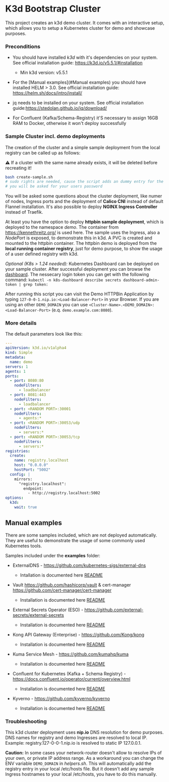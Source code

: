 # K3d Bootstrap Cluster

This project creates an k3d demo cluster. It comes with an interactive setup, which allows you to setup a Kubernetes cluster for demo and showcase purposes.

### Preconditions

- You should have installed *k3d* with it's dependencies on your system. See official installation guide: https://k3d.io/v5.5.1/#installation
  - Min k3d version: v5.5.1

- For the [Manual examples](#Manual examples) you should have installed HELM > 3.0. See official installation guide: https://helm.sh/docs/intro/install/
- jq needs to be installed on your system. See official installation guide:https://stedolan.github.io/jq/download/
- For Confluent (Kafka/Schema-Registry) it'S necessary to assign 16GB RAM to Docker, otherwise it won't deploy successfully

### Sample Cluster incl. demo deployments

The creation of the cluster and a simple sample deployment from the local registry can be called up as follows:

:warning:  If a cluster with the same name already exists, it will be deleted before recreating it!

```bash
bash create-sample.sh
# sudo rights are needed, cause the script adds an dummy entry for the registry to /etc/hosts
# you will be asked for your users password
```

You will be asked some questions about the cluster deployment, like numer of nodes, Ingress ports and the deployment of **Calico CNI** instead of default Flannel installation. It's also possible to deploy **NGINX Ingress Controller** instead of Traefik.

At least you have the option to deploy **httpbin sample deployment**, which is deployed to the namespace *demo*.
The container from https://kennethreitz.org/ is used here. The sample uses the Ingress, also a *NodePort* is exposed, to demonstrate this in k3d. A PVC is created and mounted to the httpbin container.
The httpbin demo is deployed from the **local running container registry**, just for demo purpose, to show the usage of a user defined registry with k3d.

*Optional (K8s > 1.24 needed):* Kubernetes Dashboard can be deployed on your sample cluster. After successful deployment you can browse the [dashboard](https://dashboard.127-0-0-1.nip.io:8081/#/login). The nessecary login token you can get with the following command: `kubectl -n k8s-dashboard describe secrets dashboard-admin-token | grep token:`

After running this script you can visit the Demo HTTPBin Application by typing `127-0-0-1.nip.io:<Load-Balancer-Port>` in your Browser. If you are using an other `DEMO_DOMAIN` you can use `<Cluster-Name>.<DEMO_DOMAIN>:<Load-Balancer-Port>` (e.q. `demo.example.com:8080`).

### More details

The default parameters look like this:

```yaml
---
apiVersion: k3d.io/v1alpha4
kind: Simple
metadata:
  name: demo
servers: 1
agents: 1
ports:
  - port: 8080:80
    nodeFilters:
      - loadbalancer
  - port: 8081:443
    nodeFilters:
      - loadbalancer
  - port: <RANDOM PORT>:30001
    nodeFilters:
      - agents:*
  - port: <RANDOM PORT>:30053/udp
    nodeFilters:
      - servers:*
  - port: <RANDOM PORT>:30053/tcp
    nodeFilters:
      - servers:*
registries:
  create:
    name: registry.localhost
    host: "0.0.0.0"
    hostPort: "5002"
  config: |
    mirrors:
      "registry.localhost":
        endpoint:
          - http://registry.localhost:5002
options:
  k3d:
    wait: true

```

## Manual examples

There are some samples included, which are not deployed automatically. They are useful to demonstrate the usage of some commonly used Kubernetes tools.

Samples included under the **examples** folder:

- ExternalDNS - https://github.com/kubernetes-sigs/external-dns

  - Intallation is documented here [README](examples/external-dns/README.md)
- Vault https://github.com/hashicorp/vault & cert-manager https://github.com/cert-manager/cert-manager
  - Installation is documented here [README](examples/vault/README.md)
- External Secrets Operator (ESO) - https://github.com/external-secrets/external-secrets
  - Installation is documented here [README](examples/external-secrets/README.md)
- Kong API Gateway (Enterprise) - https://github.com/Kong/kong
  - Installation is documented here [README](examples/kong-gateway/README.md)
- Kuma Service Mesh - https://github.com/kumahq/kuma
  - Installation is documented here [README](examples/kuma-mesh/README.md)
- Confluent for Kubernetes (Kafka + Schema Registry) - https://docs.confluent.io/operator/current/overview.html
  - Installation is documented here [README](examples/confluent/README.md)
- Kyverno - https://github.com/kyverno/kyverno
  - Installation is documented here [README](examples/kyverno/README.md)



### Troubleshooting

This k3d cluster deployment uses **nip.io** DNS resolution for demo purposes. DNS names for registry and demo Ingresses are resolved to local IP. Example: registry.127-0-0-1.nip.io is resolved to static IP 127.0.0.1.

**Caution:** In some cases your network-router doesn't allow to resolve IPs of your own, or private IP address range. As a workaround you can change the ENV variable `DEMO_DOMAIN` in *helpers.sh*. This will automatically add the registry entry in your local /etc/hosts file. But it doesn't add any sample Ingress hostnames to your local /etc/hosts, you have to do this manually.
